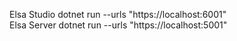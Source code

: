 Elsa Studio  dotnet run --urls "https://localhost:6001"<br />
Elsa Server  dotnet run --urls "https://localhost:5001"
